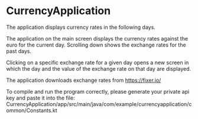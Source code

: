 # CurrencyApplication
The application displays currency rates in the following days.


The application on the main screen displays the currency rates against the euro for the current day. Scrolling down shows the exchange rates for the past days.

Clicking on a specific exchange rate for a given day opens a new screen in which the day and the value of the exchange rate on that day are displayed.


The application downloads exchange rates from https://fixer.io/

To compile and run the program correctly, please generate your private api key and paste it into the file:<br>
CurrencyApplication/app/src/main/java/com/example/currencyapplication/common/Constants.kt 
